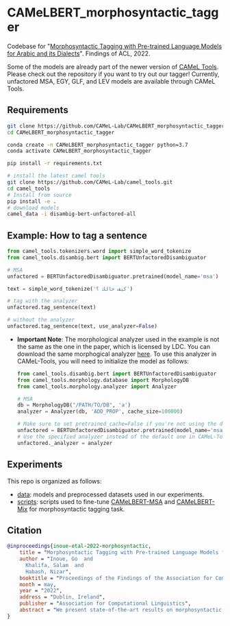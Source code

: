 # CAMeLBERT_morphosyntactic_tagger
Codebase for "[Morphosyntactic Tagging with Pre-trained Language Models for Arabic and its Dialects](https://aclanthology.org/2022.findings-acl.135/)". Findings of ACL, 2022.

Some of the models are already part of the newer version of [CAMeL Tools](https://github.com/CAMeL-Lab/camel_tools). Please check out the repository if you want to try out our tagger! Currently, unfactored MSA, EGY, GLF, and LEV models are available through CAMeL Tools.

## Requirements
```bash
git clone https://github.com/CAMeL-Lab/CAMeLBERT_morphosyntactic_tagger.git
cd CAMeLBERT_morphosyntactic_tagger

conda create -n CAMeLBERT_morphosyntactic_tagger python=3.7
conda activate CAMeLBERT_morphosyntactic_tagger

pip install -r requirements.txt

# install the latest camel tools
git clone https://github.com/CAMeL-Lab/camel_tools.git
cd camel_tools
# Install from source
pip install -e .
# download models
camel_data -i disambig-bert-unfactored-all
```

## Example: How to tag a sentence
```python
from camel_tools.tokenizers.word import simple_word_tokenize
from camel_tools.disambig.bert import BERTUnfactoredDisambiguator

# MSA
unfactored = BERTUnfactoredDisambiguator.pretrained(model_name='msa')

text = simple_word_tokenize('كيف حالك ؟')

# tag with the analyzer
unfactored.tag_sentence(text)

# without the analyzer
unfactored.tag_sentence(text, use_analyzer=False)
```
* **Important Note**: The morphological analyzer used in the example is not the same as the one in the paper, which is licensed by LDC. You can download the same morphogical analyzer [here](https://github.com/CAMeL-Lab/CAMeLBERT_morphosyntactic_tagger/releases/tag/v0.0.1). To use this analyzer in CAMeL-Tools, you will need to initialize the model as follows:
  ```python
  from camel_tools.disambig.bert import BERTUnfactoredDisambiguator
  from camel_tools.morphology.database import MorphologyDB
  from camel_tools.morphology.analyzer import Analyzer

  # MSA
  db = MorphologyDB("/PATH/TO/DB", 'a')
  analyzer = Analyzer(db, 'ADD_PROP', cache_size=100000)

  # Make sure to set pretrained_cache=False if you're not using the default analyzer
  unfactored = BERTUnfactoredDisambiguator.pretrained(model_name='msa', pretrained_cache=False)
  # Use the specified analyzer instead of the default one in CAMeL-Tools
  unfactored._analyzer = analyzer
  ```

## Experiments
This repo is organized as follows:
- [data](https://github.com/CAMeL-Lab/CAMeLBERT_morphosyntactic_tagger/releases/tag/v0.0.1): models and preprocessed datasets used in our experiments.
- [scripts](https://github.com/CAMeL-Lab/CAMeLBERT_morphosyntactic_tagger/tree/main/scripts): scripts used to fine-tune [CAMeLBERT-MSA](https://huggingface.co/CAMeL-Lab/bert-base-arabic-camelbert-msa) and [CAMeLBERT-Mix](https://huggingface.co/CAMeL-Lab/bert-base-arabic-camelbert-mix) for morphosyntactic tagging task.
 

## Citation

```bibtex
@inproceedings{inoue-etal-2022-morphosyntactic,
    title = "Morphosyntactic Tagging with Pre-trained Language Models for Arabic and its Dialects",
    author = "Inoue, Go  and
      Khalifa, Salam  and
      Habash, Nizar",
    booktitle = "Proceedings of the Findings of the Association for Computational Linguistics: ACL2022",
    month = may,
    year = "2022",
    address = "Dublin, Ireland",
    publisher = "Association for Computational Linguistics",
    abstract = "We present state-of-the-art results on morphosyntactic tagging across different varieties of Arabic using fine-tuned pre-trained transformer language models. Our models consistently outperform existing systems in Modern Standard Arabic and all the Arabic dialects we study, achieving 2.6% absolute improvement over the previous state-of-the-art in Modern Standard Arabic, 2.8% in Gulf, 1.6% in Egyptian, and 8.3% in Levantine. We explore different training setups for fine-tuning pre-trained transformer language models, including training data size, the use of external linguistic resources, and the use of annotated data from other dialects in a low-resource scenario. Our results show that strategic fine-tuning using datasets from other high-resource dialects is beneficial for a low-resource dialect Additionally, we show that high-quality morphological analyzers as external linguistic resources are beneficial especially in low-resource settings."
}
```